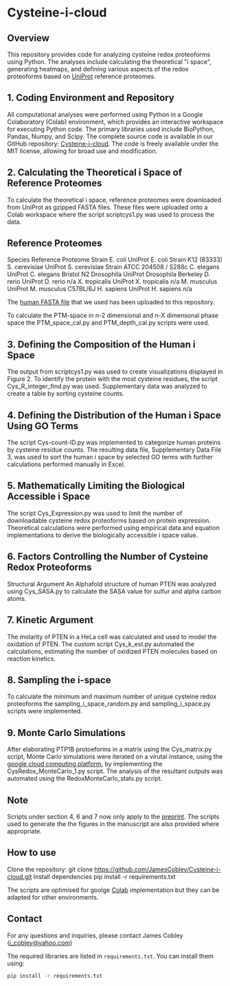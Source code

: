 # Cysteine-i-cloud

## Overview

This repository provides code for analyzing cysteine redox proteoforms using Python. The analyses include calculating the theoretical "i space", generating heatmaps, and defining various aspects of the redox proteoforms based on [UniProt](https://www.uniprot.org/) reference proteomes.

## 1. Coding Environment and Repository

All computational analyses were performed using Python in a Google Colaboratory (Colab) environment, which provides an interactive workspace for executing Python code. The primary libraries used include BioPython, Pandas, Numpy, and Scipy. The complete source code is available in our GitHub repository: [Cysteine-i-cloud](https://github.com/JamesCobley/Cysteine-i-cloud). The code is freely available under the MIT license, allowing for broad use and modification.

## 2. Calculating the Theoretical i Space of Reference Proteomes
To calculate the theoretical i space, reference proteomes were downloaded from UniProt as gzipped FASTA files. These files were uploaded onto a Colab workspace where the script scriptcys1.py was used to process the data. 

## Reference Proteomes
Species	Reference Proteome	Strain
E. coli	UniProt E. coli	Strain K12 (83333)
S. cerevisiae	UniProt S. cerevisiae	Strain ATCC 204508 / S288c
C. elegans	UniProt C. elegans	Bristol N2
Drosophila	UniProt Drosophila	Berkeley
D. rerio	UniProt D. rerio	n/a
X. tropicalis	UniProt X. tropicalis	n/a
M. musculus	UniProt M. musculus	C57BL/6J
H. sapiens	UniProt H. sapiens	n/a

The [human FASTA file](https://github.com/JamesCobley/Cysteine-i-cloud/blob/main/uniprotkb_human_AND_model_organism_9606_2024_05_08.fasta.gz) that we used has been uploaded to this repository.

To calculate the PTM-space in n-2 dimensional and n-X dimensonal phase space the PTM_space_cal.py and PTM_depth_cal.py scripts were used.

## 3. Defining the Composition of the Human i Space
The output from scriptcys1.py was used to create visualizations displayed in Figure 2. To identify the protein with the most cysteine residues, the script Cys_R_integer_find.py was used. Supplementary data was analyzed to create a table by sorting cysteine counts.

## 4. Defining the Distribution of the Human i Space Using GO Terms
The script Cys-count-ID.py was implemented to categorize human proteins by cysteine residue counts. The resulting data file, Supplementary Data File 3, was used to sort the human i space by selected GO terms with further calculations performed manually in Excel. 

## 5. Mathematically Limiting the Biological Accessible i Space
The script Cys_Expression.py was used to limit the number of downloadable cysteine redox proteoforms based on protein expression. Theoretical calculations were performed using empirical data and equation implementations to derive the biologically accessible i space value.

## 6. Factors Controlling the Number of Cysteine Redox Proteoforms
Structural Argument
An Alphafold structure of human PTEN was analyzed using Cys_SASA.py to calculate the SASA value for sulfur and alpha carbon atoms.

## 7. Kinetic Argument
The molarity of PTEN in a HeLa cell was calculated and used to model the oxidation of PTEN. The custom script Cys_k_est.py automated the calculations, estimating the number of oxidized PTEN molecules based on reaction kinetics.

## 8. Sampling the i-space

To calculate the minimum and maximum number of unique cysteine redox proteoforms the sampling_i_space_random.py and sampling_i_space.py scripts were implemented.

## 9. Monte Carlo Simulations

After elaborating PTP1B protoeforms in a matrix using the Cys_matrix.py script, Monte Carlo simulations were iterated on a virutal instance, using the [google cloud computing platform](https://cloud.google.com/?hl=en), by implementing the CysRedox_MonteCarlo_1.py script. The analysis of the resultant outputs was automated using the RedoxMonteCarlo_stats.py script.

## Note

Scripts under section 4, 6 and 7 now only apply to the [preprint](https://www.biorxiv.org/content/10.1101/2024.09.18.613618v1.abstract). 
The scripts used to generate the the figures in the manuscript are also provided where appropriate.

## How to use

Clone the repository: git clone https://github.com/JamesCobley/Cysteine-i-cloud.git
Install dependencies pip install -r requirements.txt

The scripts are optimised for goolge [Colab](https://colab.google/) implementation but they can be adapted for other environments. 

## Contact

For any questions and inquiries, please contact James Cobley (j_cobley@yahoo.com) 

The required libraries are listed in `requirements.txt`. You can install them using:
```bash
pip install -r requirements.txt

